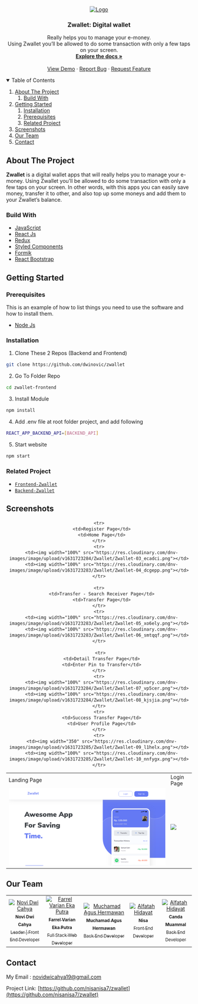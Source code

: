 <!-- PROJECT LOGO -->
<br />
<p align="center">
  <a href="https://github.com/dwinovic/zwallet">
    <img src="https://res.cloudinary.com/dnv-images/image/upload/v1631717683/Zwallet/ewallet_1_tzfymc.svg" alt="Logo" width="180" height="180">
  </a>

  <h3 align="center">Zwallet: Digital wallet</h3>

  <p align="center">
    Really helps you to manage your e-money. <br/> Using Zwallet you’ll be allowed to do some transaction with only a few taps on your screen. 
    <br />
    <a href="https://github.com/dwinovic/zwallet"><strong>Explore the docs »</strong></a>
    <br />
    <br />
    <a href="https://zwallet-matrix.vercel.app/">View Demo</a>
    ·
    <a href="https://github.com/dwinovic/zwallet">Report Bug</a>
    ·
    <a href="https://github.com/dwinovic/zwallet">Request Feature</a>
  </p>
</p>

<!-- TABLE OF CONTENTS -->
<details open="open">
  <summary>Table of Contents</summary>
  <ol>
    <li>
      <a href="#about-the-project">About The Project</a>
        <ol>
            <li>
                <a href="#build-with">Build With</a>
            </li>
        </ol>
    </li>
    <li>
      <a href="#getting-started">Getting Started</a>
      <ol>
        <li>
          <a href="#installation">Installation</a>
        </li>
        <li>
          <a href="#prerequisites">Prerequisites</a>
        </li>
        <li>
          <a href="#related-project">Related Project</a>
        </li>
      </ol>
    </li>
    <li><a href="#screenshots">Screenshots</a></li>
    <li><a href="#our-team">Our Team</a></li>
    <li><a href="#contact">Contact</a></li>
  </ol>
</details>

## About The Project

<b>Zwallet</b> is a digital wallet apps that will really helps you to manage your e-money. Using Zwallet you’ll be allowed to do some transaction with only a few taps on your screen. In other words, with this apps you can easily save money, transfer it to other, and also top up some moneys and add them to your Zwallet’s balance.

### Build With
* [JavaScript](https://www.javascript.com/)
* [React Js](https://reactjs.org/)
* [Redux](https://redux.js.org/)
* [Styled Components](https://styled-components.com/)
* [Formik](https://formik.org/)
* [React Bootstrap](https://react-bootstrap.github.io/)


## Getting Started

### Prerequisites

This is an example of how to list things you need to use the software and how to install them.
* [Node Js](https://nodejs.org/en/download/)

### Installation

1. Clone These 2 Repos (Backend and Frontend)
```sh
git clone https://github.com/dwinovic/zwallet
```
2. Go To Folder Repo
```sh
cd zwallet-frontend
```
3. Install Module
```sh
npm install
```
4. Add .env file at root folder project, and add following
```sh
REACT_APP_BACKEND_API=[BACKEND_API]
```
5. Start website
```sh
npm start
```

### Related Project
* [`Frontend-Zwallet`](https://github.com/Nisanisa7/zwallet)
* [`Backend-Zwallet`](https://github.com/Nisanisa7/Backend-mWallet)

## Screenshots

<div align="center">
  <table>
    <tr>
      <td>Landing Page</td>
      <td>Login Page</td>
    </tr>
    <tr>
      <td><img width="100%" src="https://github.com/19damah23/zwallet/blob/main/screenshots/1631775729085.png"></td>
      <td><img width="100%" src="https://res.cloudinary.com/dnv-images/image/upload/v1631723284/Zwallet/Zwallet-02_ulfakj.png"></td>
    </tr>
    
    <tr>
      <td>Register Page</td>
      <td>Home Page</td>
    </tr>
    <tr>
      <td><img width="100%" src="https://res.cloudinary.com/dnv-images/image/upload/v1631723284/Zwallet/Zwallet-03_ecadci.png"></td>
      <td><img width="100%" src="https://res.cloudinary.com/dnv-images/image/upload/v1631723283/Zwallet/Zwallet-04_dcgepp.png"></td>
    </tr>
    
    <tr>
      <td>Transfer - Search Receiver Page</td>
      <td>Transfer Page</td>
    </tr>
    <tr>
      <td><img width="100%" src="https://res.cloudinary.com/dnv-images/image/upload/v1631723283/Zwallet/Zwallet-05_xo6ely.png"></td>
      <td><img width="100%" src="https://res.cloudinary.com/dnv-images/image/upload/v1631723283/Zwallet/Zwallet-06_smtqqf.png"></td>
    </tr>
    
     <tr>
      <td>Detail Transfer Page</td>
      <td>Enter Pin to Transfer</td>
    </tr>
    <tr>
      <td><img width="100%" src="https://res.cloudinary.com/dnv-images/image/upload/v1631723284/Zwallet/Zwallet-07_vp5cer.png"></td>
      <td><img width="100%" src="https://res.cloudinary.com/dnv-images/image/upload/v1631723284/Zwallet/Zwallet-08_kjsjia.png"></td>
    </tr>
    <tr>
      <td>Success Transfer Page</td>
      <td>User Profile Page</td>
    </tr>
    <tr>
      <td><img width="350" src="https://res.cloudinary.com/dnv-images/image/upload/v1631723285/Zwallet/Zwallet-09_l1helx.png"></td>
      <td><img width="100%" src="https://res.cloudinary.com/dnv-images/image/upload/v1631723285/Zwallet/Zwallet-10_nnfygx.png"></td>
    </tr>
  </table>
</div>

## Our Team

<center>
  <table>
    <tr>
      <td align="center">
        <a href="https://github.com/dwinovic">
          <img width="100" src="https://avatars.githubusercontent.com/u/59456940?v=4" alt="Novi Dwi Cahya"><br/>
          <sub><b>Novi Dwi Cahya</b></sub> <br/>
            <sub>Leader | Front End Developer</sub>
        </a>
      </td>
      <td align="center">
        <a href="https://github.com/farrelvarian">
          <img width="100" src="https://avatars.githubusercontent.com/u/42968960?v=4" alt="Farrel Varian Eka Putra"><br/>
          <sub><b>Farrel Varian Eka Putra</b></sub> <br/>
          <sub>Full Stack Web Developer</sub>
        </a>
      </td>
      <td align="center">
        <a href="https://github.com/19damah23">
          <img width="100" src="https://media-exp1.licdn.com/dms/image/C5603AQG98I3VT9Wc5g/profile-displayphoto-shrink_800_800/0/1630549889980?e=1637193600&v=beta&t=EL-sEsGitFv9TeZofjNhs7fVZa0RxLSwxhyqhF3Xt8A" alt="Muchamad Agus Hermawan"><br/>
          <sub><b>Muchamad Agus Hermawan</b></sub> <br/>
          <sub>Back End Developer</sub>
        </a>
      </td>
      <td align="center">
        <a href="https://github.com/Nisanisa7">
          <img width="100" src="https://avatars.githubusercontent.com/u/43512824?v=4" alt="Alfatah Hidayat"><br/>
          <sub><b>Nisa</b></sub> <br/>
          <sub>Front End Developer</sub>
        </a>
      </td>
      <td align="center">
        <a href="https://github.com/CandaMuammal">
          <img width="100" src="https://avatars.githubusercontent.com/u/79079927?v=4" alt="Alfatah Hidayat"><br/>
          <sub><b>Canda Muammal</b></sub> <br/>
          <sub>Back End Developer</sub>
        </a>
      </td>
    </tr>
  </table>
</center>

## Contact
My Email : novidwicahya19@gmail.com

Project Link: [https://github.com/nisanisa7/zwallet](https://github.com/nisanisa7/zwallet)

